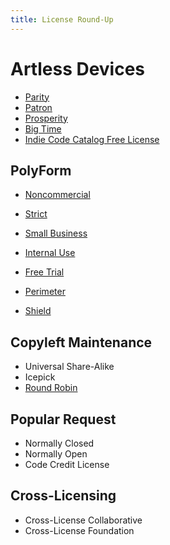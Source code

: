 ```yaml
---
title: License Round-Up
---
```


# Artless Devices
- [Parity](https://paritylicense.com)
- [Patron](https://patronlicense.com)
- [Prosperity](https://prosperitylicense.com)
- [Big Time](https://bigtimelicense.com)
- [Indie Code Catalog Free License](https://indiecc.com/free)

## PolyForm
- [Noncommercial ](https://polyformproject.org/licenses/noncommercial/1.0.0)
- [Strict](https://polyformproject.org/licenses/strict/1.0.0)
- [Small Business](https://polyformproject.org/licenses/small-business/1.0.0)
- [Internal Use](https://polyformproject.org/licenses/internal-use/1.0.0)
- [Free Trial](https://polyformproject.org/licenses/free-trial/1.0.0)

- [Perimeter](https://polyformproject.org/licenses/perimeter/1.0.0)
- [Shield](https://polyformproject.org/licenses/shield/1.0.0)

## Copyleft Maintenance
- Universal Share-Alike
- Icepick
- [Round Robin](https://roundrobinlicense.com)

## Popular Request
- Normally Closed
- Normally Open
- Code Credit License

## Cross-Licensing
- Cross-License Collaborative
- Cross-License Foundation
